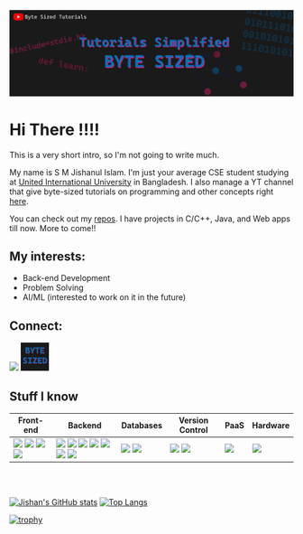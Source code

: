 <a target="_blank" href="https://www.youtube.com/channel/UCBPx5197X-5F-UyZ2XUmzmg"><img src="ghub-cover-03.png" /></a>

# Hi There !!!!

This is a very short intro, so I'm not going to write much.

My name is S M Jishanul Islam. I'm just your average CSE student studying at <a href="https://www.uiu.ac.bd/">United International University</a> in Bangladesh. I also manage a YT channel that give byte-sized tutorials on programming and other concepts right <a href="https://www.youtube.com/channel/UCBPx5197X-5F-UyZ2XUmzmg">here</a>.

You can check out my <a href="https://github.com/S-M-J-I?tab=repositories">repos</a>. I have projects in C/C++, Java, and Web apps till now. More to come!!

## My interests:
- Back-end Development
- Problem Solving
- AI/ML (interested to work on it in the future)

## Connect:
<a target="_blank" href="https://www.linkedin.com/in/s-m-jishanul-islam-709b0b1a7/"><img src="https://cdn.jsdelivr.net/gh/devicons/devicon/icons/linkedin/linkedin-original.svg" style="width: 50px" /></a>
<a target="_blank" href="https://www.youtube.com/channel/UCBPx5197X-5F-UyZ2XUmzmg"><img src="pfp-01.png" style="width: 50px" /></a>

## Stuff I know

| Front-end | Backend | Databases | Version Control | PaaS | Hardware |
| --- | ----------- | --- | --- | --- | --- |
| <img src="https://cdn.jsdelivr.net/gh/devicons/devicon/icons/html5/html5-original.svg" style="width: 50px"/> <img src="https://cdn.jsdelivr.net/gh/devicons/devicon/icons/css3/css3-original.svg" style="width: 50px"/> <img src="https://cdn.jsdelivr.net/gh/devicons/devicon/icons/javascript/javascript-original.svg" style="width: 50px"/> <img src="https://cdn.jsdelivr.net/gh/devicons/devicon/icons/bootstrap/bootstrap-plain.svg" style="width: 50px;"/> | <a href="https://github.com/S-M-J-I?tab=repositories&q=&type=&language=c&sort=" target="_blank"><img src="https://cdn.jsdelivr.net/gh/devicons/devicon/icons/c/c-original.svg" style="width: 50px"/></a> <a href="https://github.com/S-M-J-I?tab=repositories&q=&type=&language=c%2B%2B&sort=" target="_blank"><img src="https://cdn.jsdelivr.net/gh/devicons/devicon/icons/cplusplus/cplusplus-original.svg" style="width: 50px"/></a> <a href="https://github.com/S-M-J-I?tab=repositories&q=&type=&language=java&sort=" target="_blank"><img src="https://cdn.jsdelivr.net/gh/devicons/devicon/icons/java/java-original.svg" style="width: 50px"/></a> <img src="https://cdn.jsdelivr.net/gh/devicons/devicon/icons/nodejs/nodejs-original.svg" style="width: 50px"/> <img src="https://cdn.jsdelivr.net/gh/devicons/devicon/icons/express/express-original.svg" style="width: 50px;"/> <img src="https://cdn.jsdelivr.net/gh/devicons/devicon/icons/php/php-original.svg" style="width: 50px;"/> <img src="https://cdn.jsdelivr.net/gh/devicons/devicon/icons/python/python-original.svg" style="width: 50px;"/> | <img src="https://cdn.jsdelivr.net/gh/devicons/devicon/icons/mongodb/mongodb-original-wordmark.svg" style="width: 50px;"/> <img src="https://cdn.jsdelivr.net/gh/devicons/devicon/icons/mysql/mysql-original-wordmark.svg" style="width: 70px;"/> | <img src="https://cdn.jsdelivr.net/gh/devicons/devicon/icons/github/github-original.svg" style="width: 50px;"/> <img src="https://cdn.jsdelivr.net/gh/devicons/devicon/icons/git/git-original.svg" style="width: 50px;"/> | <img src="https://cdn.jsdelivr.net/gh/devicons/devicon/icons/heroku/heroku-original-wordmark.svg" style="width: 50px;"/> |<img src="https://cdn.jsdelivr.net/gh/devicons/devicon/icons/arduino/arduino-original-wordmark.svg" style="width: 50px;"/>|


<br>
<br>

[![Jishan's GitHub stats](https://github-readme-stats.vercel.app/api?username=S-M-J-I&theme=radical&hide=issues&show_icons=true&count_private=true&hide_border=true)](https://github.com/anuraghazra/github-readme-stats)
[![Top Langs](https://github-readme-stats.vercel.app/api/top-langs/?username=S-M-J-I&layout=compact&theme=radical&langs_count=6&count_private=true&hide=html,css,handlebars&hide_border=true)](https://github.com/anuraghazra/github-readme-stats)

[![trophy](https://github-profile-trophy.vercel.app/?username=S-M-J-I&theme=monokai&row=1&title=Stars,Followers,Commit,PR,Repositories)](https://github.com/ryo-ma/github-profile-trophy)

